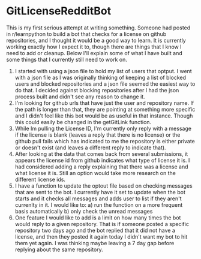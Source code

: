 # GitLicenseRedditBot
   This is my first serious attempt at writing something. Someone had posted in r/learnpython to build a bot that checks for a license on github repositories, and I thought it would be a good way to learn. It is currently working exactly how I expect it to, though there are things that I know I need to add or cleanup. Below I'll explain some of what I have built and some things that I currently still need to work on.
   1) I started with using a json file to hold my list of users that optput. I went with a json file as I was originally thinking of keeping a list of blocked users and blocked repositories and a json file seemed the easiest way to do that. I decided against blocking repositories after I had the json process built and didn't see any reason to change it.
   2) I'm looking for github urls that have just the user and repository name. If the path is longer than that, they are pointing at something more specific and I didn't feel like this bot would be as useful in that instance. Though this could easily be changed in the getGitLink function.
   3) While Im pulling the License ID, I'm currently only reply with a message if the license is blank (leaves a reply that there is no license) or the github pull fails which has indicated to me the repository is either private or doesn't exist (and leaves a different reply to indicate that).
   4) After looking at the data that comes back from several submissions, it appears the license id from github indicates what type of license it is. I had considered adding a reply explaining that there was a license and what license it is. Still an option would take more research on the different license ids.
   5) I have a function to update the optout file based on checking messages that are sent to the bot. I currently have it set to update when the bot starts and it checks all messages and adds user to list if they aren't currenlty in it. I would like to:
      a) run the function on a more frequent basis automatically
      b) only check the unread messages
   6) One feature I would like to add is a limit on how many times the bot would reply to a given repository. That is if someone posted a specific repository two days ago and the bot replied that it did not have a license, and then they posted it again today I didn't want my bot to hit them yet again. I was thinking maybe leaving a 7 day gap before replying about the same repository.
